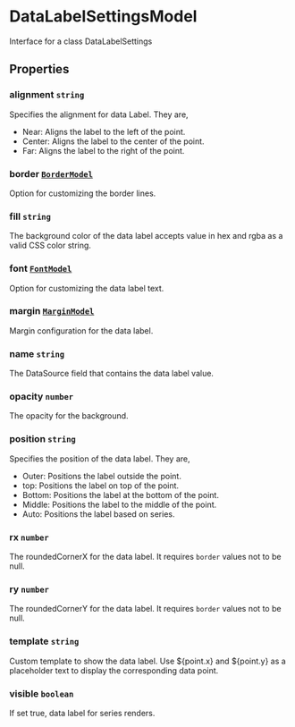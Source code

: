 # DataLabelSettingsModel

Interface for a class DataLabelSettings

## Properties

### alignment `string`

Specifies the alignment for data Label. They are,
* Near: Aligns the label to the left of the point.
* Center: Aligns the label to the center of the point.
* Far: Aligns the label to the right of the point.

### border [`BorderModel`](./api-borderModel.html)

Option for customizing the border lines.

### fill `string`

The background color of the data label accepts value in hex and rgba as a valid CSS color string.

### font [`FontModel`](./api-fontModel.html)

Option for customizing the data label text.

### margin [`MarginModel`](./api-marginModel.html)

Margin configuration for the data label.

### name `string`

The DataSource field that contains the data label value.

### opacity `number`

The opacity for the background.

### position `string`

Specifies the position of the data label. They are,
* Outer: Positions the label outside the point.
* top: Positions the label on top of the point.
* Bottom: Positions the label at the bottom of the point.
* Middle: Positions the label to the middle of the point.
* Auto: Positions the label based on series.

### rx `number`

The roundedCornerX for the data label. It requires `border` values not to be null.

### ry `number`

The roundedCornerY for the data label. It requires `border` values not to be null.

### template `string`

Custom template to show the data label. Use ${point.x} and ${point.y} as a placeholder
text to display the corresponding data point.

### visible `boolean`

If set true, data label for series renders.
